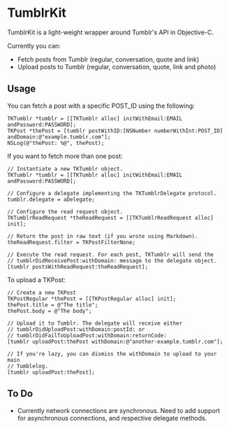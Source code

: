 TumblrKit
=========

TumblrKit is a light-weight wrapper around Tumblr's API in Objective-C.

Currently you can:

* Fetch posts from Tumblr (regular, conversation, quote and link)
* Upload posts to Tumblr (regular, conversation, quote, link and photo)

Usage
-----

You can fetch a post with a specific POST_ID using the following:

    TKTumblr *tumblr = [[TKTumblr alloc] initWithEmail:EMAIL andPassword:PASSWORD];
    TKPost *thePost = [tumblr postWithID:[NSNumber numberWithInt:POST_ID] andDomain:@"example.tumblr.com"];
    NSLog(@"thePost: %@", thePost);

If you want to fetch more than one post:

    // Instantiate a new TKTumblr object.
    TKTumblr *tumblr = [[TKTumblr alloc] initWithEmail:EMAIL andPassword:PASSWORD];

    // Configure a delegate implementing the TKTumblrDelegate protocol.
    tumblr.delegate = aDelegate;

    // Configure the read request object.
    TKTumblrReadRequest *theReadRequest = [[TKTumblrReadRequest alloc] init];

    // Return the post in raw text (if you wrote using Markdown).
    theReadRequest.filter = TKPostFilterNone;

    // Execute the read request. For each post, TKTumblr will send the
    // tumblrDidReceivePost:withDomain: message to the delegate object.
    [tumblr postsWithReadRequest:theReadRequest];

To upload a TKPost:

    // Create a new TKPost
    TKPostRegular *thePost = [[TKPostRegular alloc] init];
    thePost.title = @"The title";
    thePost.body = @"The body";

    // Upload it to Tumblr. The delegate will receive either
    // tumblrDidUploadPost:withDomain:postId: or
    // tumblrDidFailToUploadPost:withDomain:returnCode:
    [tumblr uploadPost:thePost withDomain:@"another-example.tumblr.com"];

    // If you're lazy, you can dismiss the withDomain to upload to your main
    // Tumblelog.
    [tumblr uploadPost:thePost];

To Do
-----

* Currently network connections are synchronous. Need to add support for asynchronous connections, and respective delegate methods.
